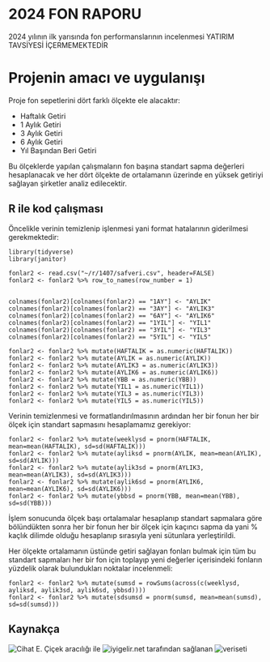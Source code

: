 # 2024 FON RAPORU
2024 yılının ilk yarısında fon performanslarının incelenmesi
YATIRIM TAVSİYESİ İÇERMEMEKTEDİR
# Projenin amacı ve uygulanışı
Proje fon sepetlerini dört farklı ölçekte ele alacaktır: 
 
 * Haftalık Getiri
 * 1 Aylık Getiri
 * 3 Aylık Getiri
 * 6 Aylık Getiri
 * Yıl Başından Beri Getiri
 
 Bu ölçeklerde yapılan çalışmaların fon başına standart sapma değerleri hesaplanacak ve her dört ölçekte de ortalamanın üzerinde en yüksek getiriyi sağlayan şirketler analiz edilecektir.
 
## R ile kod çalışması
Öncelikle verinin temizlenip işlenmesi yani format hatalarının giderilmesi gerekmektedir:

```{r}
library(tidyverse)
library(janitor)

fonlar2 <- read.csv("~/r/1407/safveri.csv", header=FALSE)
fonlar2 <- fonlar2 %>% row_to_names(row_number = 1)


colnames(fonlar2)[colnames(fonlar2) == "1AY"] <- "AYLIK"
colnames(fonlar2)[colnames(fonlar2) == "3AY"] <- "AYLIK3"
colnames(fonlar2)[colnames(fonlar2) == "6AY"] <- "AYLIK6"
colnames(fonlar2)[colnames(fonlar2) == "1YIL"] <- "YIL1"
colnames(fonlar2)[colnames(fonlar2) == "3YIL"] <- "YIL3"
colnames(fonlar2)[colnames(fonlar2) == "5YIL"] <- "YIL5"

fonlar2 <- fonlar2 %>% mutate(HAFTALIK = as.numeric(HAFTALIK))
fonlar2 <- fonlar2 %>% mutate(AYLIK = as.numeric(AYLIK))
fonlar2 <- fonlar2 %>% mutate(AYLIK3 = as.numeric(AYLIK3))
fonlar2 <- fonlar2 %>% mutate(AYLIK6 = as.numeric(AYLIK6))
fonlar2 <- fonlar2 %>% mutate(YBB = as.numeric(YBB))
fonlar2 <- fonlar2 %>% mutate(YIL1 = as.numeric(YIL1))
fonlar2 <- fonlar2 %>% mutate(YIL3 = as.numeric(YIL3))
fonlar2 <- fonlar2 %>% mutate(YIL5 = as.numeric(YIL5))
```

Verinin temizlenmesi ve formatlandırılmasının ardından her bir fonun her bir ölçek için standart sapmasını hesaplamamız gerekiyor:

```{r}
fonlar2 <- fonlar2 %>% mutate(weeklysd = pnorm(HAFTALIK, mean=mean(HAFTALIK), sd=sd(HAFTALIK)))
fonlar2 <- fonlar2 %>% mutate(ayliksd = pnorm(AYLIK, mean=mean(AYLIK), sd=sd(AYLIK)))
fonlar2 <- fonlar2 %>% mutate(aylik3sd = pnorm(AYLIK3, mean=mean(AYLIK3), sd=sd(AYLIK3)))
fonlar2 <- fonlar2 %>% mutate(aylik6sd = pnorm(AYLIK6, mean=mean(AYLIK6), sd=sd(AYLIK6)))
fonlar2 <- fonlar2 %>% mutate(ybbsd = pnorm(YBB, mean=mean(YBB), sd=sd(YBB)))
```

İşlem sonucunda ölçek başı ortalamalar hesaplanıp standart sapmalara göre bölündükten sonra her bir fonun her bir ölçek için kaçıncı sapma da yani % kaçlık dilimde olduğu hesaplanıp sırasıyla yeni sütunlara yerleştirildi.

Her ölçekte ortalamanın üstünde getiri sağlayan fonları bulmak için tüm bu standart sapmaları her bir fon için toplayıp yeni değerler içerisindeki fonların yüzdelik olarak bulundukları noktalar incelenmeli:

```{r}
fonlar2 <- fonlar2 %>% mutate(sumsd = rowSums(across(c(weeklysd, ayliksd, aylik3sd, aylik6sd, ybbsd))))
fonlar2 <- fonlar2 %>% mutate(sdsumsd = pnorm(sumsd, mean=mean(sumsd), sd=sd(sumsd)))
```

## Kaynakça
![Cihat E. Çiçek](https://www.youtube.com/@cihatecicek) aracılığı ile ![iyigelir.net](https://www.iyigelir.net) tarafından sağlanan ![veriseti](https://docs.google.com/spreadsheets/d/12mGDgXraZlGZ4WG_m8nsawXUPcyFmMeO/edit?usp=sharing&ouid=104859365974990931595&rtpof=true&sd=true)
